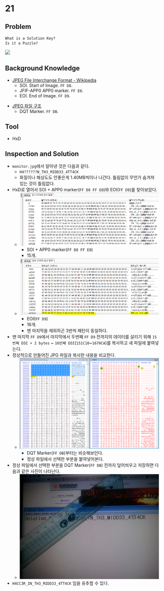 # 21

## Problem
```
What is a Solution Key?
Is it a Puzzle?
```

![](./monitor.jpg?raw=true)

## Background Knowledge
* [JPEG File Interchange Format - Wikipedia](https://en.wikipedia.org/wiki/JPEG_File_Interchange_Format)
	- SOI. Start of Image. `FF D8`.
	- JFIF-APP0 APP0 marker. `FF E0`.
	- EOI. End of Image. `FF D9`.
- [JPEG 파일 구조](http://cometkorea.tistory.com/56)
	- DQT Marker. `FF DB`.

## Tool
* HxD

## Inspection and Solution
* `monitor.jpg`에서 알아낸 것은 다음과 같다.
	- `H4??????N_TH3_MIDD33_4TT4CK`
	- 화질이나 해상도도 안좋은게 1.40MB씩이나 나간다. 틀림없이 무언가 숨겨져 있는 것이 틀림없다.
* HxD로 열어서 SOI + APP0 marker(`FF D8 FF E0`)와 EOI(`FF D9`)를 찾아보았다.
	- ![](./1.PNG?raw=true)
		+ SOI + APP0 marker(`FF D8 FF E0`)
		+ 15개.
	- ![](./2.PNG?raw=true)
		+ EOI(`FF D9`)
		+ 16개.
		+ 맨 마지막을 제외하곤 3번씩 패턴이 동일하다.
* 맨 마지막 `FF D9`에서 마지막에서 두번째 `FF D9` 전까지의 데이터를 살리기 위해 `15번째 EOI + 2 bytes` ~ `16번째 EOI`(`151C10`~`1670CA`)를 복사하고 새 파일에 붙여넣는다.
* 정상적으로 만들어진 JPG 파일과 복사한 내용을 비교한다.
	- ![](./3.PNG?raw=true)
		+ DQT Marker(`FF DB`)부터는 비슷해보인다.
		+ 정상 파일에서 선택한 부분을 붙여넣어본다.
* 정상 파일에서 선택한 부분을 DQT Marker(`FF DB`) 전까지 덮어씌우고 저장하면 다음과 같은 사진이 나타난다.
	- ![](./hidden.jpg?raw=true)
* `H4CC3R_IN_TH3_MIDD33_4TT4CK` 임을 유추할 수 있다.
